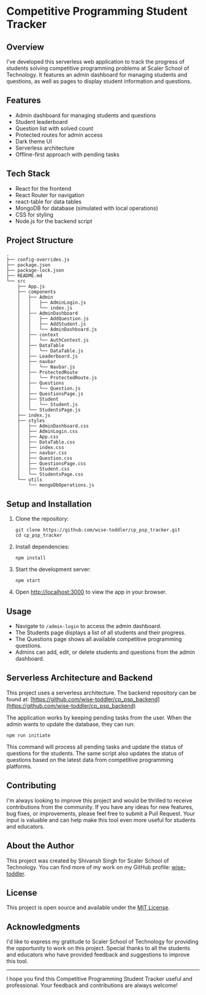 # Competitive Programming Student Tracker

## Overview

I've developed this serverless web application to track the progress of students solving competitive programming problems at Scaler School of Technology. It features an admin dashboard for managing students and questions, as well as pages to display student information and questions.

## Features

- Admin dashboard for managing students and questions
- Student leaderboard
- Question list with solved count
- Protected routes for admin access
- Dark theme UI
- Serverless architecture
- Offline-first approach with pending tasks

## Tech Stack

- React for the frontend
- React Router for navigation
- react-table for data tables
- MongoDB for database (simulated with local operations)
- CSS for styling
- Node.js for the backend script

## Project Structure

```
.
├── config-overrides.js
├── package.json
├── package-lock.json
├── README.md
└── src
    ├── App.js
    ├── components
    │   ├── Admin
    │   │   ├── AdminLogin.js
    │   │   └── index.js
    │   ├── AdminDashboard
    │   │   ├── AddQuestion.js
    │   │   ├── AddStudent.js
    │   │   └── AdminDashboard.js
    │   ├── context
    │   │   └── AuthContext.js
    │   ├── DataTable
    │   │   └── DataTable.js
    │   ├── Leaderboard.js
    │   ├── navbar
    │   │   └── Navbar.js
    │   ├── ProtectedRoute
    │   │   └── ProtectedRoute.js
    │   ├── Questions
    │   │   └── Question.js
    │   ├── QuestionsPage.js
    │   ├── Student
    │   │   └── Student.js
    │   └── StudentsPage.js
    ├── index.js
    ├── styles
    │   ├── AdminDashboard.css
    │   ├── AdminLogin.css
    │   ├── App.css
    │   ├── DataTable.css
    │   ├── index.css
    │   ├── navbar.css
    │   ├── Question.css
    │   ├── QuestionsPage.css
    │   ├── Student.css
    │   └── StudentsPage.css
    └── utils
        └── mongoDbOperations.js
```

## Setup and Installation

1. Clone the repository:
   ```
   git clone https://github.com/wise-toddler/cp_psp_tracker.git
   cd cp_psp_tracker
   ```

2. Install dependencies:
   ```
   npm install
   ```

3. Start the development server:
   ```
   npm start
   ```

4. Open [http://localhost:3000](http://localhost:3000) to view the app in your browser.

## Usage

- Navigate to `/admin-login` to access the admin dashboard.
- The Students page displays a list of all students and their progress.
- The Questions page shows all available competitive programming questions.
- Admins can add, edit, or delete students and questions from the admin dashboard.

## Serverless Architecture and Backend

This project uses a serverless architecture. The backend repository can be found at:
[https://github.com/wise-toddler/cp_psp_backend](https://github.com/wise-toddler/cp_psp_backend)

The application works by keeping pending tasks from the user. When the admin wants to update the database, they can run:

```
npm run initiate
```

This command will process all pending tasks and update the status of questions for the students. The same script also updates the status of questions based on the latest data from competitive programming platforms.

## Contributing

I'm always looking to improve this project and would be thrilled to receive contributions from the community. If you have any ideas for new features, bug fixes, or improvements, please feel free to submit a Pull Request. Your input is valuable and can help make this tool even more useful for students and educators.

## About the Author

This project was created by Shivansh Singh for Scaler School of Technology. You can find more of my work on my GitHub profile: [wise-toddler](https://github.com/wise-toddler).

## License

This project is open source and available under the [MIT License](LICENSE).

## Acknowledgments

I'd like to express my gratitude to Scaler School of Technology for providing the opportunity to work on this project. Special thanks to all the students and educators who have provided feedback and suggestions to improve this tool.

---

I hope you find this Competitive Programming Student Tracker useful and professional. Your feedback and contributions are always welcome!